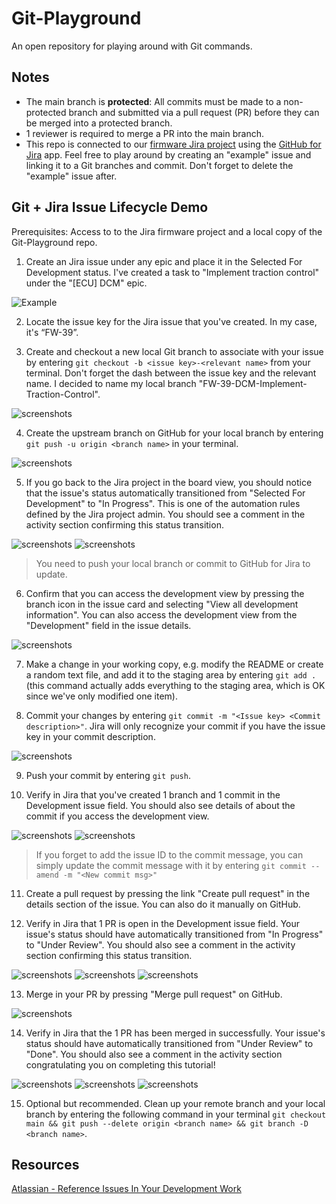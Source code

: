 # Git-Playground

An open repository for playing around with Git commands.

## Notes
- The main branch is **protected**: All commits must be made to a non-protected branch and submitted via a pull request (PR) before they can be merged into a protected branch.
- 1 reviewer is required to merge a PR into the main branch.   
- This repo is connected to our [firmware Jira project](https://ubcformulaelectric.atlassian.net/jira/software/c/projects/FW/boards/7?atlOrigin=eyJpIjoiYTNlZWQzMjY5MjRlNDEyNmI2MTA4ZDkyMmNhZGZkMjkiLCJwIjoiaiJ9) using the [GitHub for Jira](https://ubcformulaelectric.atlassian.net/jira/marketplace/discover/app/com.github.integration.production) app. Feel free to play around by creating an "example" issue and linking it to a Git branches and commit. Don't forget to delete the "example" issue after.

## Git + Jira Issue Lifecycle Demo

Prerequisites: Access to to the Jira firmware project and a local copy of the Git-Playground repo.

1. Create an Jira issue under any epic and place it in the Selected For Development status. I've created a task to "Implement traction control" under the "[ECU] DCM" epic. 

![Example](screenshots/example-issue-board-view-selected-for-dev.png)

2. Locate the issue key for the Jira issue that you've created. In my case, it's “FW-39”. 

3. Create and checkout a new local Git branch to associate with your issue by entering `git checkout -b <issue key>-<relevant name>` from your terminal. Don't forget the dash between the issue key and the relevant name. I decided to name my local branch "FW-39-DCM-Implement-Traction-Control". 

![screenshots](screenshots/example-branch-created-terminal.png)

4. Create the upstream branch on GitHub for your local branch by entering `git push -u origin <branch name>` in your terminal.

![screenshots](screenshots/example-push-branch.png)

5. If you go back to the Jira project in the board view, you should notice that the issue's status automatically transitioned from "Selected For Development" to "In Progress". This is one of the automation rules defined by the Jira project admin. You should see a comment in the activity section confirming this status transition.

![screenshots](screenshots/example-auto-transition-select-for-dev-to-in-progress.png)
![screenshots](screenshots/example-auto-transition-comment.png)

> You need to push your local branch or commit to GitHub for Jira to update.


6. Confirm that you can access the development view by pressing the branch icon in the issue card and selecting "View all development information". You can also access the development view from the "Development" field in the issue details.

![screenshots](screenshots/example-dev-info-view.png)

7. Make a change in your working copy, e.g. modify the README or create a random text file, and add it to the staging area by entering `git add .` (this command actually adds everything to the staging area, which is OK since we've only modified one item).

8. Commit your changes by entering `git commit -m "<Issue key> <Commit description>"`. Jira will only recognize your commit if you have the issue key in your commit description.

![screenshots](screenshots/example-commit-msg.png)

9. Push your commit by entering `git push`.

10. Verify in Jira that you've created 1 branch and 1 commit in the Development issue field. You should also see details of about the commit if you access the development view.

![screenshots](screenshots/example-updated-readme-commit-dev-view.png)
![screenshots](screenshots/example-1-branch-1-commit.png)

> If you forget to add the issue ID to the commit message, you can simply update the commit message with it by entering `git commit --amend -m "<New commit msg>"`

11. Create a pull request by pressing the link "Create pull request" in the details section of the issue. You can also do it manually on GitHub.

12. Verify in Jira that 1 PR is open in the Development issue field. Your issue's status should have automatically transitioned from "In Progress" to "Under Review". You should also see a comment in the activity section confirming this status transition.

![screenshots](screenshots/example-1-branch-commit-PR-open.png)
![screenshots](screenshots/example-transition-in-progress-to-under-review.png)
![screenshots](screenshots/example-pr-opened-comment.png)

13. Merge in your PR by pressing "Merge pull request" on GitHub.

![screenshots](screenshots/example-pr-merge-button.png)

14. Verify in Jira that the 1 PR has been merged in successfully. Your issue's status should have automatically transitioned from "Under Review" to "Done". You should also see a comment in the activity section congratulating you on completing this tutorial!

![screenshots](screenshots/example-dev-info-view-pr-merged-in.png)
![screenshots](screenshots/example-auto-transition-under-review-done.png)
![screenshots](screenshots/example-done-message.png)

15. Optional but recommended. Clean up your remote branch and your local branch by entering the following command in your terminal `git checkout main && git push --delete origin <branch name> && git branch -D <branch name>`.

## Resources

[Atlassian - Reference Issues In Your Development Work](https://support.atlassian.com/jira-software-cloud/docs/reference-issues-in-your-development-work/)
